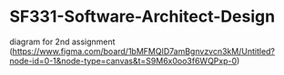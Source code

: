 # SF331-Software-Architect-Design
diagram for 2nd assignment (https://www.figma.com/board/1bMFMQID7amBgnvzvcn3kM/Untitled?node-id=0-1&node-type=canvas&t=S9M6x0oo3f6WQPxp-0)
